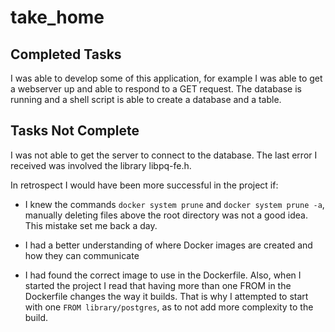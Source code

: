 # take_home

## Completed Tasks

I was able to develop some of this application, for example I was able to get a webserver up and able to respond to a GET request. The database is running and a shell script is able to create a database and a table.

## Tasks Not Complete

I was not able to get the server to connect to the database. The last error I received was 
involved the library libpq-fe.h.

In retrospect I would have been more successful in the project if:

- I knew the commands `docker system prune` and `docker system prune -a`, manually deleting files above the root directory was not a good idea. This mistake set me back a day.

- I had a better understanding of where Docker images are created and how they can communicate 
 
- I had found the correct image to use in the Dockerfile. Also, when I started the project I read that having more than one FROM in the Dockerfile changes the way it builds. That is why I attempted to start with one `FROM library/postgres`, as to not add more complexity to the build.


